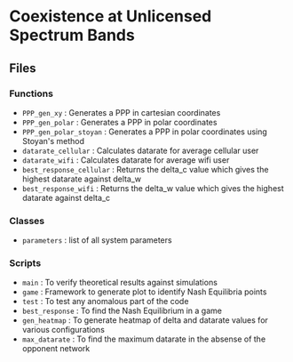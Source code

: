 # Coexistence at Unlicensed Spectrum Bands

## Files

### Functions
* `PPP_gen_xy` : Generates a PPP in cartesian coordinates
* `PPP_gen_polar` : Generates a PPP in polar coordinates
* `PPP_gen_polar_stoyan` : Generates a PPP in polar coordinates using Stoyan's method
* `datarate_cellular` : Calculates datarate for average cellular user
* `datarate_wifi` : Calculates datarate for average wifi user
* `best_response_cellular` : Returns the delta_c value which gives the highest datarate against delta_w
* `best_response_wifi` : Returns the delta_w value which gives the highest datarate against delta_c


### Classes
* `parameters` : list of all system parameters

### Scripts
* `main` : To verify theoretical results against simulations
* `game` : Framework to generate plot to identify Nash Equilibria points
* `test` : To test any anomalous part of the code
* `best_response` : To find the Nash Equilibrium in a game
* `gen_heatmap` : To generate heatmap of delta and datarate values for various configurations
* `max_datarate` : To find the maximum datarate in the absense of the opponent network
